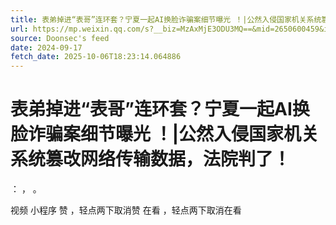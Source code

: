 ```yaml
---
title: 表弟掉进“表哥”连环套？宁夏一起AI换脸诈骗案细节曝光 ！|公然入侵国家机关系统篡改网络传输数据，法院判了！
url: https://mp.weixin.qq.com/s?__biz=MzAxMjE3ODU3MQ==&mid=2650600459&idx=1&sn=00b2d77fb7b9948e5257995825a14d39
source: Doonsec's feed
date: 2024-09-17
fetch_date: 2025-10-06T18:23:14.064886
---
```


# 表弟掉进“表哥”连环套？宁夏一起AI换脸诈骗案细节曝光 ！|公然入侵国家机关系统篡改网络传输数据，法院判了！

：
，
。

视频
小程序
赞
，轻点两下取消赞
在看
，轻点两下取消在看